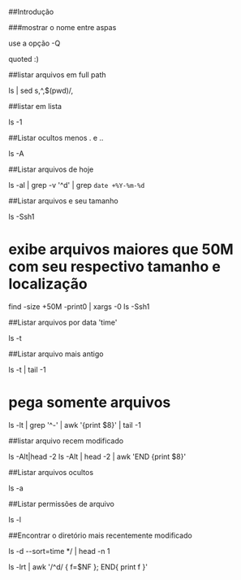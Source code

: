 ##Introdução

###mostrar o nome entre aspas

 use a opção -Q

  quoted :)

##listar arquivos em full path

ls | sed s,^,$(pwd)/,

##listar em lista

ls -1

##Listar ocultos menos . e ..

 ls -A

##Listar arquivos de hoje

ls -al | grep -v '^d' | grep `date +%Y-%m-%d`

##Listar arquivos e seu tamanho

ls -Ssh1

# exibe arquivos maiores que 50M com seu respectivo tamanho e localização
find -size +50M -print0 | xargs -0 ls -Ssh1


##Listar arquivos por data 'time'

  ls -t

##Listar arquivo mais antigo

  ls -t | tail -1

  # pega somente arquivos
  ls -lt | grep '^-' | awk '{print $8}' | tail -1

##listar arquivo recem modificado

ls -Alt|head -2
ls -Alt | head -2 | awk 'END {print $8}'

##Listar arquivos ocultos

 ls -a

##Listar permissões de arquivo

 ls -l


##Encontrar o diretório mais recentemente modificado


ls -d --sort=time */ | head -n 1

 ls -lrt | awk '/^d/ { f=$NF }; END{ print f }'

